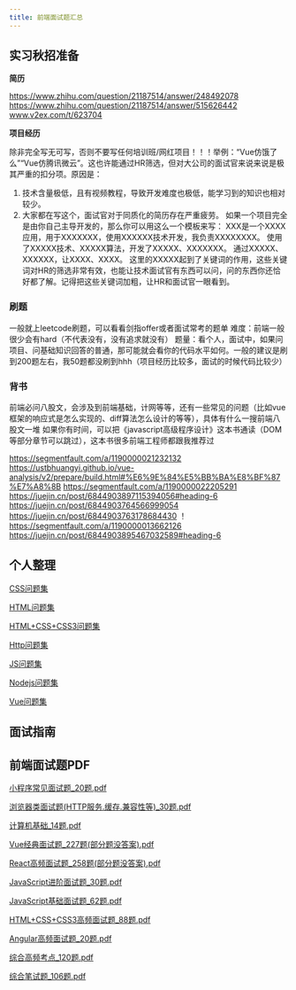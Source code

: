 ```yaml
---
title: 前端面试题汇总
---
```


## 实习秋招准备

**简历**

https://www.zhihu.com/question/21187514/answer/248492078
https://www.zhihu.com/question/21187514/answer/515626442
www.v2ex.com/t/623704

**项目经历**

除非完全写无可写，否则不要写任何培训班/网红项目！！！举例：“Vue仿饿了么”“Vue仿腾讯微云”。这也许能通过HR筛选，但对大公司的面试官来说来说是极其严重的扣分项。原因是：
1. 技术含量极低，且有视频教程，导致开发难度也极低，能学习到的知识也相对较少。
2. 大家都在写这个，面试官对于同质化的简历存在严重疲劳。
   如果一个项目完全是由你自己主导开发的，那么你可以用这么一个模板来写：
   XXX是一个XXXX应用，用于XXXXXXX，使用XXXXXX技术开发，我负责XXXXXXXX。
   使用了XXXXX技术、XXXXX算法，开发了XXXXX、XXXXXXX。
   通过XXXXX、XXXXXX，让XXXX、XXXX。
   这里的XXXXX起到了关键词的作用，这些关键词对HR的筛选非常有效，也能让技术面试官有东西可以问，问的东西你还恰好都了解。记得把这些关键词加粗，让HR和面试官一眼看到。


### 刷题

一般就上leetcode刷题，可以看看剑指offer或者面试常考的题单
难度：前端一般很少会有hard（不代表没有，没有追求就没有）
题量：看个人，面试中，如果问项目、问基础知识回答的普通，那可能就会看你的代码水平如何。一般的建议是刷到200题左右，我50题都没刷到hhh（项目经历比较多，面试的时候代码比较少）

### 背书

前端必问八股文，会涉及到前端基础，计网等等，还有一些常见的问题（比如vue框架的响应式是怎么实现的、diff算法怎么设计的等等），具体有什么一搜前端八股文一堆
如果你有时间，可以把《javascript高级程序设计》这本书通读（DOM等部分章节可以跳过），这本书很多前端工程师都跟我推荐过

https://segmentfault.com/a/1190000021232132
https://ustbhuangyi.github.io/vue-analysis/v2/prepare/build.html#%E6%9E%84%E5%BB%BA%E8%BF%87%E7%A8%8B
https://segmentfault.com/a/1190000022205291
https://juejin.cn/post/6844903897115394056#heading-6
https://juejin.cn/post/6844903764566999054
https://juejin.cn/post/6844903763178684430
！https://segmentfault.com/a/1190000013662126
https://juejin.cn/post/6844903895467032589#heading-6



## 个人整理

[CSS问题集](/wiki/interview/guid/CSS)

[HTML问题集](/wiki/interview/guid/Html)

[HTML+CSS+CSS3问题集](/wiki/interview/HTML_CSS_CSS3)

[Http问题集](/wiki/interview/guid/Http)

[JS问题集](/wiki/interview/guid/JavaScript)

[Nodejs问题集](/wiki/interview/guid/Nodejs)

[Vue问题集](/wiki/interview/guid/Vue)

## 面试指南

## 前端面试题PDF

[小程序常见面试题_20题.pdf](/PDFs/小程序常见面试题_20题.pdf)

[浏览器类面试题(HTTP服务.缓存.兼容性等)_30题.pdf](/PDFs/浏览器类面试题(HTTP服务.缓存.兼容性等)_30题.pdf)

[计算机基础_14题.pdf](/PDFs/计算机基础_14题.pdf)

[Vue经典面试题_227题(部分题没答案).pdf](/PDFs/Vue经典面试题_227题(部分题没答案).pdf)

[React高频面试题_258题(部分题没答案).pdf](/PDFs/React高频面试题_258题(部分题没答案).pdf)

[JavaScript进阶面试题_30题.pdf](/PDFs/JavaScript进阶面试题_30题.pdf)

[JavaScript基础面试题_62题.pdf](/PDFs/JavaScript基础面试题_62题.pdf)

[HTML+CSS+CSS3高频面试题_88题.pdf](/PDFs/HTML+CSS+CSS3高频面试题_88题.pdf)

[Angular高频面试题_20题.pdf](/PDFs/Angular高频面试题_20题.pdf)

[综合高频考点_120题.pdf](/PDFs/综合高频考点_120题.pdf)

[综合笔试题_106题.pdf](/PDFs/综合笔试题_106题.pdf) 


